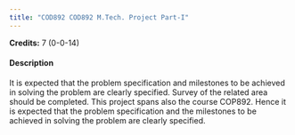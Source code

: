 ```yaml
---
title: "COD892 COD892 M.Tech. Project Part-I"
---
```

**Credits:** 7 (0-0-14)

#### Description
It is expected that the problem specification and milestones to be achieved in solving the problem are clearly specified. Survey of the related area should be completed. This project spans also the course COP892. Hence it is expected that the problem specification and the milestones to be achieved in solving the problem are clearly specified.